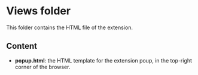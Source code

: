 # Views folder
This folder contains the HTML file of the extension.

## Content

* **popup.html**: the HTML template for the extension poup, in the top-right
corner of the browser.
